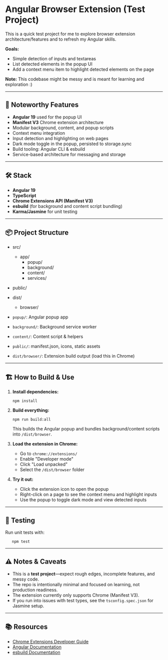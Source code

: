 # Angular Browser Extension (Test Project)

This is a quick test project for me to explore browser extension architecture/features and to refresh my Angular skills.  

**Goals:** 
- Simple detection of inputs and textareas
- List detected elements in the popup UI
- Add a context menu item to highlight detected elements on the page

**Note:** This codebase might be messy and is meant for learning and exploration :)

---

## 🚀 Noteworthy Features

- **Angular 19** used for the popup UI
- **Manifest V3** Chrome extension architecture
- Modular background, content, and popup scripts
- Context menu integration
- Input detection and highlighting on web pages
- Dark mode toggle in the popup, persisted to storage.sync
- Build tooling: Angular CLI & esbuild
- Service-based architecture for messaging and storage

---

## 🛠️ Stack

- **Angular 19**
- **TypeScript**
- **Chrome Extensions API (Manifest V3)**
- **esbuild** (for background and content script bundling)
- **Karma/Jasmine** for unit testing

---

## 📦 Project Structure

- src/
  - app/
    - popup/
    - background/
    - content/
    - services/
- public/
- dist/
  - browser/

- `popup/`: Angular popup app
- `background/`: Background service worker
- `content/`: Content script & helpers
- `public/`: manifest.json, icons, static assets
- `dist/browser/`: Extension build output (load this in Chrome)

---

## 🏗️ How to Build & Use

1. **Install dependencies:**

       npm install

2. **Build everything:**

       npm run build:all

   This builds the Angular popup and bundles background/content scripts into `/dist/browser`.

3. **Load the extension in Chrome:**
   - Go to `chrome://extensions/`
   - Enable "Developer mode"
   - Click "Load unpacked"
   - Select the `/dist/browser` folder

4. **Try it out:**
   - Click the extension icon to open the popup
   - Right-click on a page to see the context menu and highlight inputs
   - Use the popup to toggle dark mode and view detected inputs

---

## 🧪 Testing

Run unit tests with:

       npm test

---

## ⚠️ Notes & Caveats

- This is a **test project**—expect rough edges, incomplete features, and messy code.
- The repo is intentionally minimal and focused on learning, not production readiness.
- The extension currently only supports Chrome (Manifest V3).
- If you run into issues with test types, see the `tsconfig.spec.json` for Jasmine setup.

---

## 📚 Resources

- [Chrome Extensions Developer Guide](https://developer.chrome.com/docs/extensions/)
- [Angular Documentation](https://angular.dev/)
- [esbuild Documentation](https://esbuild.github.io/)
